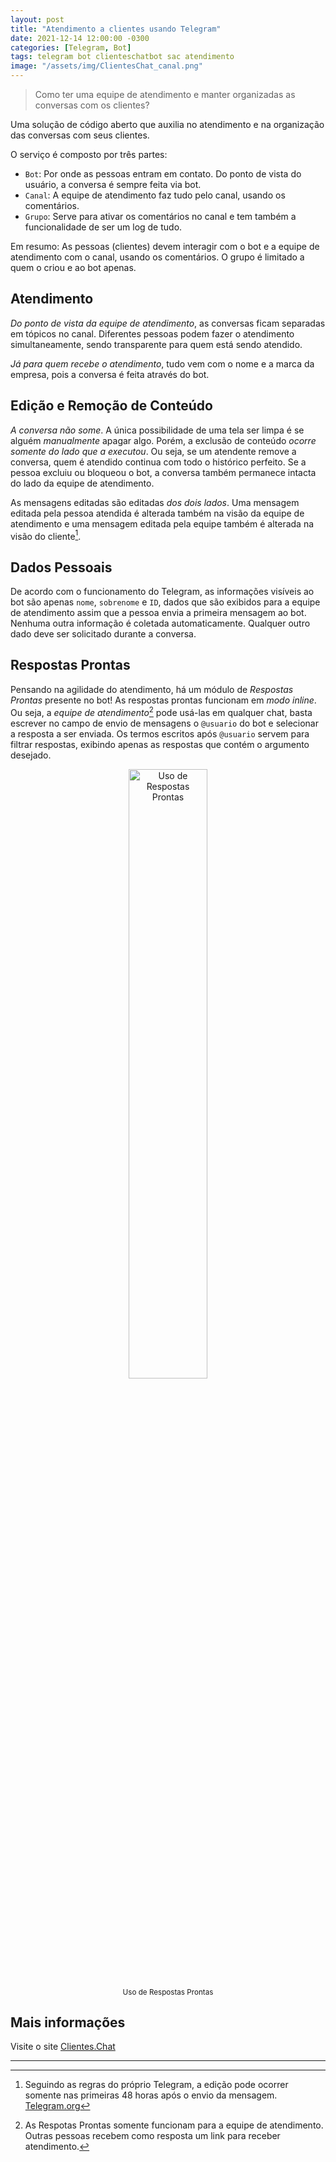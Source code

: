```yaml
---
layout: post
title: "Atendimento a clientes usando Telegram"
date: 2021-12-14 12:00:00 -0300
categories: [Telegram, Bot]
tags: telegram bot clienteschatbot sac atendimento
image: "/assets/img/ClientesChat_canal.png"
---
```


> Como ter uma equipe de atendimento e manter organizadas as conversas com os clientes?

Uma solução de código aberto que auxilia no atendimento e na organização das conversas com seus clientes.

O serviço é composto por três partes:

* `Bot`: Por onde as pessoas entram em contato. Do ponto de vista do usuário, a conversa é sempre feita via bot.
* `Canal`: A equipe de atendimento faz tudo pelo canal, usando os comentários.
* `Grupo`: Serve para ativar os comentários no canal e tem também a funcionalidade de ser um log de tudo.

Em resumo: As pessoas (clientes) devem interagir com o bot e a equipe de atendimento com o canal, usando os comentários. O grupo é limitado a quem o criou e ao bot apenas.

## Atendimento

*Do ponto de vista da equipe de atendimento*, as conversas ficam separadas em tópicos no canal. Diferentes pessoas podem fazer o atendimento simultaneamente, sendo transparente para quem está sendo atendido.

*Já para quem recebe o atendimento*, tudo vem com o nome e a marca da empresa, pois a conversa é feita através do bot.

## Edição e Remoção de Conteúdo

*A conversa não some*. A única possibilidade de uma tela ser limpa é se alguém *manualmente* apagar algo. Porém, a exclusão de conteúdo *ocorre somente do lado que a executou*. Ou seja, se um atendente remove a conversa, quem é atendido continua com todo o histórico perfeito. Se a pessoa excluiu ou bloqueou o bot, a conversa também permanece intacta do lado da equipe de atendimento.

As mensagens editadas são editadas *dos dois lados*. Uma mensagem editada pela pessoa atendida é alterada também na visão da equipe de atendimento e uma mensagem editada pela equipe também é alterada na visão do cliente[^1]. 

## Dados Pessoais

De acordo com o funcionamento do Telegram, as informações visíveis ao bot são apenas `nome`, `sobrenome` e `ID`, dados que são exibidos para a equipe de atendimento assim que a pessoa envia a primeira mensagem ao bot. Nenhuma outra informação é coletada automaticamente. Qualquer outro dado deve ser solicitado durante a conversa.

## Respostas Prontas

Pensando na agilidade do atendimento, há um módulo de *Respostas Prontas* presente no bot! As respostas prontas funcionam em *modo inline*. Ou seja, a *equipe de atendimento*[^2] pode usá-las em qualquer chat, basta escrever no campo de envio de mensagens o `@usuario` do bot e selecionar a resposta a ser enviada. Os termos escritos após `@usuario` servem para filtrar respostas, exibindo apenas as respostas que contém o argumento desejado.

<center>
<img src="https://clientes.chat/images/resposta_uso.png" alt="Uso de Respostas Prontas" style="width:50%"> 
<br><small>Uso de Respostas Prontas</small>
</center>

## Mais informações

Visite o site [Clientes.Chat](https://clientes.chat)

---

[^1]: Seguindo as regras do próprio Telegram, a edição pode ocorrer somente nas primeiras 48 horas após o envio da mensagem. [Telegram.org](https://telegram.org/blog/unsend-privacy-emoji/?setln=pt-br#unsend-anything)

[^2]: As Respotas Prontas somente funcionam para a equipe de atendimento. Outras pessoas recebem como resposta um link para receber atendimento.
